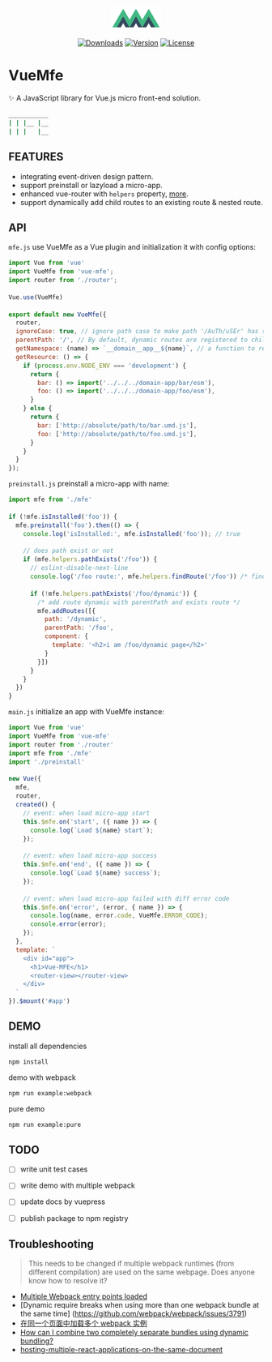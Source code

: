 <p align="center"><a href="https://vuchan.github.io/vue-mfe" target="_blank" rel="noopener noreferrer"><img width="100" src="./docs/.vuepress/public/images/mfe-logo.png" alt="VueMfe logo"></a></p>

<p align="center">
  <a href="https://npmcharts.com/compare/vue-mfe?minimal=true"><img src="https://img.shields.io/npm/dm/vue-mfe.svg" alt="Downloads"></a>
  <a href="https://www.npmjs.com/package/vue-mfe"><img src="https://img.shields.io/npm/v/vue-mfe.svg" alt="Version"></a>
  <a href="https://github.com/996icu/996.ICU/blob/master/LICENSE"><img src="https://img.shields.io/badge/license-Anti%20996-blue.svg" alt="License"></a>
  <br>
</p>


# VueMfe

✨ A JavaScript library for Vue.js micro front-end solution.

```bash
___________
| | |__ |__
| | |   |__
```


## FEATURES
+ integrating event-driven design pattern.
+ support preinstall or lazyload a micro-app.
+ enhanced vue-router with `helpers` property, [more](./src/helpers/EnhancedRouter.js).
+ support dynamically add child routes to an existing route & nested route.


## API

`mfe.js` use VueMfe as a Vue plugin and initialization it with config options:
```js
import Vue from 'vue'
import VueMfe from 'vue-mfe';
import router from './router';

Vue.use(VueMfe)

export default new VueMfe({
  router,
  ignoreCase: true, // ignore path case to make path '/AuTh/uSEr' has same result with path '/auth/user'
  parentPath: '/', // By default, dynamic routes are registered to children of this route.
  getNamespace: (name) => `__domain__app__${name}`, // a function to returns the global namespace by specific rule
  getResource: () => {
    if (process.env.NODE_ENV === 'development') {
      return {
        bar: () => import('../../../domain-app/bar/esm'),
        foo: () => import('../../../domain-app/foo/esm'),
      }
    } else {
      return {
        bar: ['http://absolute/path/to/bar.umd.js'],
        foo: ['http://absolute/path/to/foo.umd.js'],
      }
    }
  }
});
```

`preinstall.js` preinstall a micro-app with name:
```js
import mfe from './mfe'

if (!mfe.isInstalled('foo')) {
  mfe.preinstall('foo').then(() => {
    console.log('isInstalled:', mfe.isInstalled('foo')); // true

    // does path exist or not
    if (mfe.helpers.pathExists('/foo')) {
      // eslint-disable-next-line
      console.log('/foo route:', mfe.helpers.findRoute('/foo')) /* findRoute(path: string) */

      if (!mfe.helpers.pathExists('/foo/dynamic')) {
        /* add route dynamic with parentPath and exists route */
        mfe.addRoutes([{
          path: '/dynamic',
          parentPath: '/foo',
          component: {
            template: '<h2>i am /foo/dynamic page</h2>'
          }
        }])
      }
    }
  })
}
```

`main.js` initialize an app with VueMfe instance:
```js
import Vue from 'vue'
import VueMfe from 'vue-mfe'
import router from './router'
import mfe from './mfe'
import './preinstall'

new Vue({
  mfe,
  router,
  created() {
    // event: when load micro-app start
    this.$mfe.on('start', ({ name }) => {
      console.log(`Load ${name} start`);
    });

    // event: when load micro-app success
    this.$mfe.on('end', ({ name }) => {
      console.log(`Load ${name} success`);
    });

    // event: when load micro-app failed with diff error code
    this.$mfe.on('error', (error, { name }) => {
      console.log(name, error.code, VueMfe.ERROR_CODE);
      console.error(error);
    });
  },
  template: `
    <div id="app">
      <h1>Vue-MFE</h1>
      <router-view></router-view>
    </div>
  `
}).$mount('#app')
```


## DEMO
install all dependencies
```bash
npm install
```

demo with webpack
```bash
npm run example:webpack
```

pure demo
```bash
npm run example:pure
```


## TODO
+ [ ] write unit test cases
+ [ ] write demo with multiple webpack
+ [ ] update docs by vuepress
+ [ ] publish package to npm registry


## Troubleshooting

> This needs to be changed if multiple webpack runtimes (from different compilation) are used on the same webpage. Does anyone know how to resolve it?

  + [Multiple Webpack entry points loaded](https://github.com/webpack/webpack/issues/2112)
  + [Dynamic require breaks when using more than one webpack bundle at the same time] (https://github.com/webpack/webpack/issues/3791)
  + [在同一个页面中加载多个 webpack 实例](https://github.com/zh-rocco/fe-notes/issues/1)
  + [How can I combine two completely separate bundles using dynamic bundling?](https://stackoverflow.com/questions/42450048/webpack-how-can-i-combine-two-completely-separate-bundles-using-dynamic-bundlin)
  + [hosting-multiple-react-applications-on-the-same-document](https://medium.jonasbandi.net/hosting-multiple-react-applications-on-the-same-document-c887df1a1fcd)
